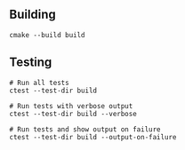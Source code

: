 ## Building 

```shell 
cmake --build build
```

## Testing 

```shell 
# Run all tests
ctest --test-dir build

# Run tests with verbose output
ctest --test-dir build --verbose

# Run tests and show output on failure
ctest --test-dir build --output-on-failure
```